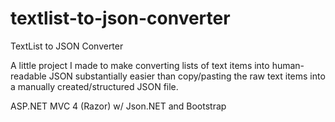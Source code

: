 textlist-to-json-converter
==========================
TextList to JSON Converter

A little project I made to make converting lists of text items into human-readable JSON substantially easier than copy/pasting the raw text items into a manually created/structured JSON file.

ASP.NET MVC 4 (Razor)
w/ Json.NET and Bootstrap
